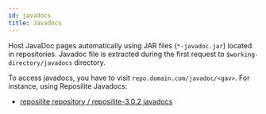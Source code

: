 ```yaml
---
id: javadocs
title: Javadocs
---
```


Host JavaDoc pages automatically using JAR files (`*-javadoc.jar`) located in repositories.
Javadoc file is extracted during the first request to `$working-directory/javadocs` directory.

To access javadocs, you have to visit `repo.domain.com/javadoc/<gav>`. 
For instance, using Reposilite Javadocs:

* [reposilite repository / reposilite-3.0.2 javadocs](https://maven.reposilite.com/javadoc/releases/com/reposilite/reposilite/3.0.2/)
